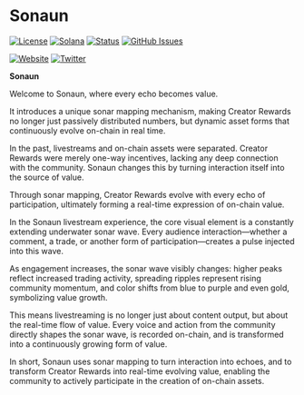 # Sonaun

[![License](https://img.shields.io/badge/License-MIT-blue.svg)](https://opensource.org/licenses/MIT)
[![Solana](https://img.shields.io/badge/Solana-Web3-green.svg)](https://solana.com/)
[![Status](https://img.shields.io/badge/Status-In%20Development-orange.svg)]()
[![GitHub Issues](https://img.shields.io/github/issues/yourusername/ontora-ai.svg)](https://github.com/yourusername/ontora-ai/issues)

[![Website](https://img.shields.io/badge/Website-Sonaun-blue?logo=google-chrome)](https://sonaun.com/)
[![Twitter](https://img.shields.io/badge/Twitter-Sonaun-blue?logo=twitter)](https://x.com/Sonaunfun)

**Sonaun** 

Welcome to Sonaun, where every echo becomes value.

It introduces a unique sonar mapping mechanism, making Creator Rewards no longer just passively distributed numbers, but dynamic asset forms that continuously evolve on-chain in real time.

In the past, livestreams and on-chain assets were separated. Creator Rewards were merely one-way incentives, lacking any deep connection with the community. Sonaun changes this by turning interaction itself into the source of value. 

Through sonar mapping, Creator Rewards evolve with every echo of participation, ultimately forming a real-time expression of on-chain value.

In the Sonaun livestream experience, the core visual element is a constantly extending underwater sonar wave. Every audience interaction—whether a comment, a trade, or another form of participation—creates a pulse injected into this wave. 

As engagement increases, the sonar wave visibly changes: higher peaks reflect increased trading activity, spreading ripples represent rising community momentum, and color shifts from blue to purple and even gold, symbolizing value growth.

This means livestreaming is no longer just about content output, but about the real-time flow of value. Every voice and action from the community directly shapes the sonar wave, is recorded on-chain, and is transformed into a continuously growing form of value.

In short, Sonaun uses sonar mapping to turn interaction into echoes, and to transform Creator Rewards into real-time evolving value, enabling the community to actively participate in the creation of on-chain assets.
